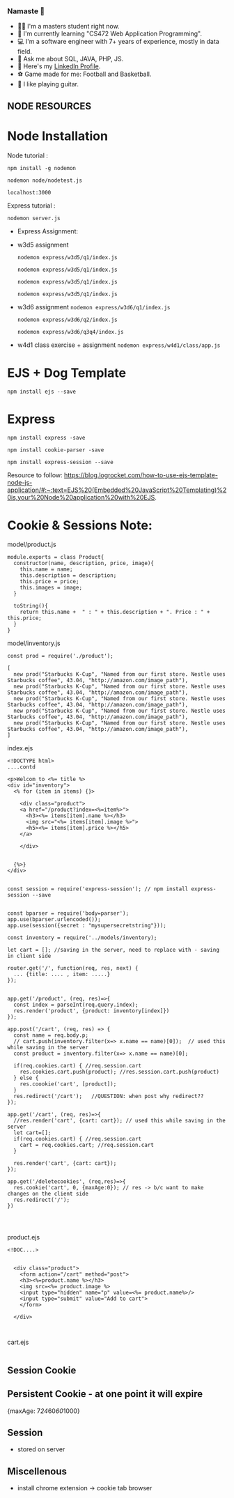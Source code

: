 ### Namaste :pray:

- :student: I'm a masters student right now.
- :book: I'm currently learning "CS472 Web Application Programming".
- :computer: I'm a software engineer with 7+ years of experience, mostly in data field.
- :speech_balloon: Ask me about SQL, JAVA, PHP, JS.
- :link: Here's my [LinkedIn Profile](https://www.linkedin.com/in/kushal-shrestha).
- :soccer: Game made for me: Football and Basketball.
- :guitar: I like playing guitar.

## NODE RESOURCES

# Node Installation

Node tutorial :

`npm install -g nodemon`

`nodemon node/nodetest.js`

`localhost:3000`

Express tutorial :

`nodemon server.js`

- Express Assignment:

* w3d5 assignment

  `nodemon express/w3d5/q1/index.js`

  `nodemon express/w3d5/q1/index.js`

  `nodemon express/w3d5/q1/index.js`

  `nodemon express/w3d5/q1/index.js`

* w3d6 assignment
  `nodemon express/w3d6/q1/index.js`

  `nodemon express/w3d6/q2/index.js`

  `nodemon express/w3d6/q3q4/index.js`

* w4d1 class exercise + assignment
  `nodemon express/w4d1/class/app.js`

# EJS + Dog Template

`npm install ejs --save`

# Express

`npm install express -save`

`npm install cookie-parser -save`

`npm install express-session --save`

Resource to follow: https://blog.logrocket.com/how-to-use-ejs-template-node-js-application/#:~:text=EJS%20(Embedded%20JavaScript%20Templating)%20is,your%20Node%20application%20with%20EJS.

# Cookie & Sessions Note:

model/product.js

```
module.exports = class Product{
  constructor(name, description, price, image){
    this.name = name;
    this.description = description;
    this.price = price;
    this.images = image;
  }

  toString(){
    return this.name +  " : " + this.description + ". Price : " + this.price;
  }
}
```

model/inventory.js

```
const prod = require('./product');

[
  new prod("Starbucks K-Cup", "Named from our first store. Nestle uses Starbucks coffee", 43.04, "http://amazon.com/image_path"),
  new prod("Starbucks K-Cup", "Named from our first store. Nestle uses Starbucks coffee", 43.04, "http://amazon.com/image_path"),
  new prod("Starbucks K-Cup", "Named from our first store. Nestle uses Starbucks coffee", 43.04, "http://amazon.com/image_path"),
  new prod("Starbucks K-Cup", "Named from our first store. Nestle uses Starbucks coffee", 43.04, "http://amazon.com/image_path"),
  new prod("Starbucks K-Cup", "Named from our first store. Nestle uses Starbucks coffee", 43.04, "http://amazon.com/image_path"),
]

```

index.ejs

```
<!DOCTYPE html>
....contd

<p>Welcom to <%= title %>
<div id="inventory">
  <% for (item in items) {}>

    <div class="product">
    <a href="/product?index=<%=item%>">
      <h3><%= items[item].name %></h3>
      <img src="<%= items[item].image %>">
      <h5><%= items[item].price %></h5>
    </a>

    </div>


  {%>}
</div>

```

```

const session = require('express-session'); // npm install express-session --save


const bparser = require('body=parser');
app.use(bparser.urlencoded());
app.use(session({secret : "mysupersecretstring"}));

const inventory = require('../models/inventory);

let cart = []; //saving in the server, need to replace with - saving in client side

router.get('/', function(req, res, next) {
  ... {title: .... , item: .....}
});


app.get('/product', (req, res)=>{
  const index = parseInt(req.query.index);
  res.render('product', {product: inventory[index]})
});

app.post('/cart', (req, res) => {
  const name = req.body.p;
  // cart.push(inventory.filter(x=> x.name == name)[0]);  // used this while saving in the server
  const product = inventory.filter(x=> x.name == name)[0];

  if(req.cookies.cart) { //req.session.cart
    res.cookies.cart.push(product); //res.session.cart.push(product)
  } else {
    res.coookie('cart', [product]);
  }
  res.redirect('/cart');   //QUESTION: when post why redirect??
});

app.get('/cart', (req, res)=>{
  //res.render('cart', {cart: cart}); // used this while saving in the server
  let cart=[];
  if(req.cookies.cart) { //req.session.cart
    cart = req.cookies.cart; //req.session.cart
  }

  res.render('cart', {cart: cart});
});

app.get('/deletecookies', (req,res)=>{
  res.cookie('cart', 0, {maxAge:0}); // res -> b/c want to make changes on the client side
  res.redirect('/');
})




```

product.ejs

```
<!DOC....>


  <div class="product">
    <form action="/cart" method="post">
    <h3><%=product.name %></h3>
    <img src=<%= product.image %>
    <input type="hidden" name="p" value=<%= product.name%>/>
    <input type="submit" value="Add to cart">
    </form>

  </div>



```

cart.ejs

```

```

## Session Cookie

## Persistent Cookie - at one point it will expire

{maxAge: 7*24*60*60*1000}

## Session

- stored on server

## Miscellenous

- install chrome extension -> cookie tab browser

